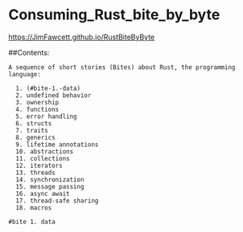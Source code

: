 
  # Consuming_Rust_bite_by_byte<br />

  https://JimFawcett.github.io/RustBiteByByte

  ##Contents:

    A sequence of short stories (Bites) about Rust, the programming language:
  
      1. (#bite-1.-data)
      2. undefined behavior
      3. ownership
      4. functions
      5. error handling
      6. structs
      7. traits
      8. generics
      9. lifetime annotations
      10. abstractions
      11. collections
      12. iterators
      13. threads
      14. synchronization
      15. message passing
      16. async await
      17. thread-safe sharing
      18. macros

    #bite 1. data
